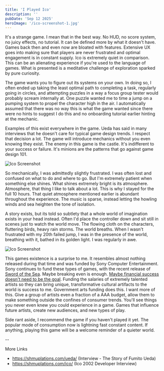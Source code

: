 ```yaml
---
title: 'I Played Ico'
description: ''
pubDate: 'Sep 12 2025'
heroImage: '/ico-screenshot-1.jpg'
---
```



It's a strange game. I mean that in the best way. No HUD, no score system, no juicy effects, no tutorial. It can be defined more by what it doesn't have. Games back then and even now are bloated with features. Extensive UX goes into making sure that players are never frustrated and optimal engagement is in constant supply. Ico is extremely quiet in comparison. This can be an alienating experience if you're used to the language of games. What is presented is a meditative challenge of exploration sparked by pure curiosity. 

The game wants you to figure out its systems on your own. In doing so, I often ended up taking the least optimal path to completing a task, regularly going in circles, and attempting puzzles in a way a focus group tester would probably scream internally at. One puzzle wanted me to time a jump on a pumping system to propel the character high in the air. I automatically assumed that there was no way this is what the game wanted since there were no hints to suggest I do this and no onboarding tutorial earlier hinting at the mechanic.

Examples of this exist everywhere in the game. Ueda has said in many interviews that he doesn't care for typical game design trends. I respect that decision a lot. The game will introduce mechanics without you even knowing they exist. The enemy in this game is the castle. It's indifferent to your success or failure. It's minions are the patterns that go against game design 101.

![Ico Screenshot](/ico-screenshot-1.jpg)

So mechanically, I was admittedly slightly frustrated. I was often lost and confused on what to do and where to go. But I'm extremely patient when something else shines. What shines extremely bright is its atmosphere. Atmosphere, that thing I like to talk about a lot. This is why I stayed for the full 10 hours. That quiet atmosphere mentioned earlier is abundant throughout the experience. The music is sparse, instead letting the howling winds and sea heighten the tone of isolation. 

A story exists, but its told so subtlety that a whole world of imagination exists in your head instead. Often I'd place the controller down and sit still in scenes just to watch the world move. The flowing cloth on the characters, fluttering birds, heavy rain storms. The world breaths. When I wasn't frustrated with my 20th failed jump, I was in the presence of the world, breathing with it, bathed in its golden light. I was regularly in awe.

![Ico Screenshot](/ico-screenshot-2.webp)

This games existence is a surprise to me. It resembles almost nothing released during that time and was funded by Sony Computer Entertainment. Sony continues to fund these types of games, with the recent release of [Sword of the Sea](https://www.gamesindustry.biz/how-sony-saved-sword-of-the-sea). Maybe breaking even is enough. [Maybe financial success doesn't need to be the goal](https://www.nathalielawhead.com/candybox/making-art-matters). Funding the salaries of extremely talented artists so they can bring unique, transformative cultural artifacts to the world is success to me. Government arts funding does this. I want more of this. Give a group of artists even a fraction of a AAA budget, allow them to make something outside the confines of consumer trends. You'll see things you never even knew you could experience in a game. Games that influence future artists, create new audiences, and new types of play.

Side rant aside, I recommend the game if you haven't played it yet. The popular mode of consumption now is lightning fast constant content. If anything, playing this game will be a welcome reminder of a quieter world.

--

More Links
- https://shmuplations.com/ueda/ (Interview - The Story of Fumito Ueda)
- https://shmuplations.com/ico/ (Ico 2002 Developer Interview)